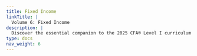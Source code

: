 ```yaml
---
title: Fixed Income
linkTitle: |
  Volume 6: Fixed Income
description: |
  Discover the essential companion to the 2025 CFA® Level I curriculum with Volume 6: Fixed Income. This comprehensive guide is meticulously designed to deepen your understanding of global bond markets, interest rate dynamics, credit risk measurement, and structured products. Master key topics such as bond valuation, duration and convexity, derivatives, and ESG-linked debt, while exploring the latest innovations in digital bond issuance, algorithmic trading, and sustainable finance. Real-world examples and practical insights prepare you to navigate emerging trends like LIBOR transitions, blockchain-based securitizations, and big-data-driven credit analysis. Whether you’re a dedicated candidate or a finance professional looking to refine your expertise, Volume 6 integrates the theoretical foundations and current market developments needed for success in today’s rapidly evolving fixed-income landscape. Achieve a competitive edge by gaining the practical skills and in-depth knowledge required to excel on the Level I CFA exam and advance in the investment profession.
type: docs
nav_weight: 6
---
```

